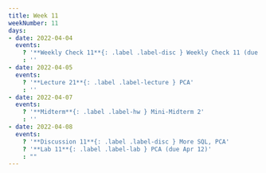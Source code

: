 ```yaml
---
title: Week 11
weekNumber: 11
days:
- date: 2022-04-04
  events:
    ? '**Weekly Check 11**{: .label .label-disc } Weekly Check 11 (due Apr 11)'
    : ''
- date: 2022-04-05
  events:
    ? '**Lecture 21**{: .label .label-lecture } PCA'
    : ''
- date: 2022-04-07
  events:
    ? '**Midterm**{: .label .label-hw } Mini-Midterm 2'
    : ''
- date: 2022-04-08
  events:
    ? '**Discussion 11**{: .label .label-disc } More SQL, PCA'
    ? '**Lab 11**{: .label .label-lab } PCA (due Apr 12)'
    : ""
---
```

